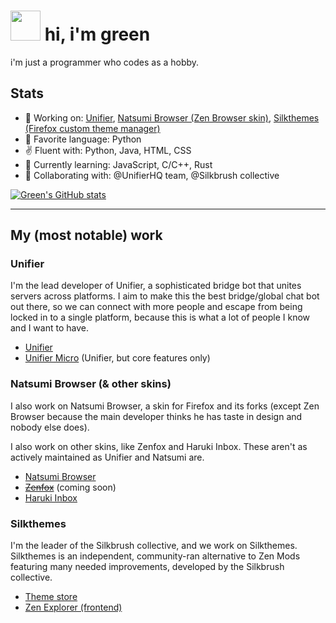 # <img height=48 src="https://github.com/user-attachments/assets/e03fcf92-e156-4f04-9e88-28f6e31d3b6e"> hi, i'm green

i'm just a programmer who codes as a hobby.

## Stats
- 🔭 Working on: [Unifier](https://github.com/UnifierHQ/unifier), [Natsumi Browser (Zen Browser skin)](https://github.com/greeeen-dev/natsumi-browser), [Silkthemes (Firefox custom theme manager)](https://github.com/Silkbrush)
- 🤩 Favorite language: Python
- ✌️ Fluent with: Python, Java, HTML, CSS
- 🌱 Currently learning: JavaScript, C/C++, Rust
- 🤝 Collaborating with: @UnifierHQ team, @Silkbrush collective

[![Green's GitHub stats](https://github-readme-stats.vercel.app/api?username=greeeen-dev&theme=apprentice&show_icons=true)](https://github.com/anuraghazra/github-readme-stats)

----

## My (most notable) work
### Unifier
I'm the lead developer of Unifier, a sophisticated bridge bot that unites servers across platforms. I aim to make this the best bridge/global chat bot out there, so we can connect with more people and escape from being locked in to a single platform, because this is what a lot of people I know and I want to have.

- [Unifier](https://github.com/UnifierHQ/unifier)
- [Unifier Micro](https://github.com/UnifierHQ/unifier-micro) (Unifier, but core features only)

### Natsumi Browser (& other skins)
I also work on Natsumi Browser, a skin for Firefox and its forks (except Zen Browser because the main developer thinks he has taste in design and nobody else does).

I also work on other skins, like Zenfox and Haruki Inbox. These aren't as actively maintained as Unifier and Natsumi are.

- [Natsumi Browser](https://github.com/greeeen-dev/natsumi-browser)
- ~~[Zenfox](https://github.com/greeeen-dev/zenfox)~~ (coming soon)
- [Haruki Inbox](https://github.com/greeeen-dev/haruki-inbox)

### Silkthemes
I'm the leader of the Silkbrush collective, and we work on Silkthemes. Silkthemes is an independent, community-ran alternative to Zen Mods featuring many needed improvements, developed by the Silkbrush collective.

- [Theme store](https://github.com/Silkbrush/theme-store)
- [Zen Explorer (frontend)](https://github.com/Silkbrush/zen-explorer)
